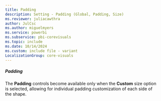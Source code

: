 ```yaml
---
title: Padding
description: Setting - Padding (Global, Padding, Size)
ms.reviewer: juliacawthra
author: JulCsc
ms.author: miguelmyers
ms.service: powerbi
ms.subservice: pbi-corevisuals
ms.topic: include
ms.date: 10/14/2024
ms.custom: include file - variant
LocalizationGroup: core-visuals
---
```

##### Padding

The **Padding** controls become available only when the **Custom** size option is selected, allowing for individual padding customization of each side of the shape.
